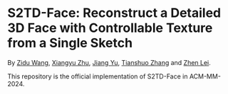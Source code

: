 # S2TD-Face: Reconstruct a Detailed 3D Face with Controllable Texture from a Single Sketch

By [Zidu Wang](https://scholar.google.com/citations?user=7zD5f0IAAAAJ&hl=zh-CN&oi=ao), [Xiangyu Zhu](https://xiangyuzhu-open.github.io/homepage/), [Jiang Yu](https://scholar.google.com/citations?view_op=list_works&hl=zh-CN&user=QYY-3I0AAAAJ), [Tianshuo Zhang](https://openreview.net/profile?id=~Tianshuo_Zhang2) and [Zhen Lei](http://www.cbsr.ia.ac.cn/users/zlei/).

This repository is the official implementation of S2TD-Face in ACM-MM-2024.
